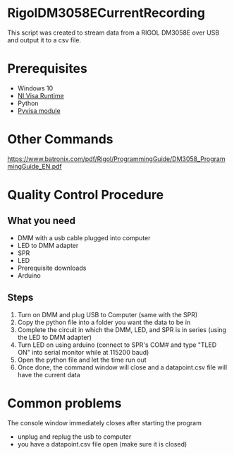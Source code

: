 # RigolDM3058ECurrentRecording
This script was created to stream data from a RIGOL DM3058E over USB and output it to a csv file.

# Prerequisites
- Windows 10
- [NI Visa Runtime](http://www.ni.com/download/ni-visa-run-time-engine-15.0/5379/en/)
- Python
- [Pyvisa module](https://pyvisa.readthedocs.io/en/stable/index.html)

# Other Commands
https://www.batronix.com/pdf/Rigol/ProgrammingGuide/DM3058_ProgrammingGuide_EN.pdf

# Quality Control Procedure
## What you need
- DMM with a usb cable plugged into computer
- LED to DMM adapter
- SPR
- LED
- Prerequisite downloads
- Arduino

## Steps
1. Turn on DMM and plug USB to Computer (same with the SPR)
2. Copy the python file into a folder you want the data to be in
3. Complete the circuit in which the DMM, LED, and SPR is in series (using the LED to DMM adapter)
4. Turn LED on using arduino (connect to SPR's COM# and type "TLED ON" into serial monitor while at 115200 baud)
5. Open the python file and let the time run out
6. Once done, the command window will close and a datapoint.csv file will have the current data

# Common problems
The console window immediately closes after starting the program
- unplug and replug the usb to computer
- you have a datapoint.csv file open (make sure it is closed)